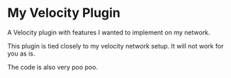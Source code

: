 
# My Velocity Plugin

A Velocity plugin with features I wanted to implement on my network.

This plugin is tied closely to my velocity network setup. It will not work for you as is.

The code is also very poo poo.
